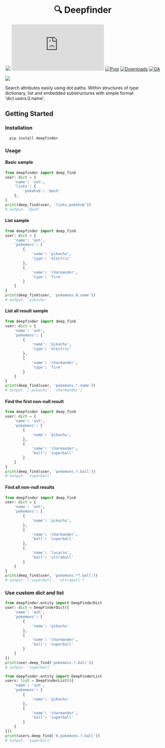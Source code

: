 <h1 align="center">🔍 Deepfinder </h1>

<div align="center">

![](https://img.shields.io/badge/PRs-welcome-green.svg)
[![GitHub](https://img.shields.io/github/license/jparadadev/deepfinder.py)](https://github.com/jparadadev/deepfinder.py/blob/main/LICENSE)
[![Pypi](https://img.shields.io/pypi/v/deepfinder)](https://pypi.org/project/deepfinder/)
[![Downloads](https://pepy.tech/badge/deepfinder)](https://pepy.tech/project/deepfinder)
[![GA](https://github.com/jparadadev/deepfinder.py/workflows/Tests/badge.svg)](https://github.com/jparadadev/deepfinder.py/actions/workflows/test.yml)
  
</div>

![](https://raw.githubusercontent.com/jparadadev/deepfinder.py/assets/assets/logo.png)

Search attributes easily using dot paths. Within structures of type dictionary, list and embedded substructures with simple format 'dict.users.0.name'.

## Getting Started

### Installation

```Shell
  pip install deepfinder
```

### Usage

#### Basic sample

```python
from deepfinder import deep_find
user: dict = {
    'name': 'ash',
    'links': {
        'pokehub': '@ash'
    },
}
print(deep_find(user, 'links.pokehub'))
# output: '@ash'
```

#### List sample

```python
from deepfinder import deep_find
user: dict = {
    'name': 'ash',
    'pokemons': [
        {
            'name': 'pikachu',
            'type': 'electric'
        },
        {
            'name': 'charmander',
            'type': 'fire'
        }
    ]
}
print(deep_find(user, 'pokemons.0.name'))
# output: 'pikachu'
```

#### List all result sample

```python
from deepfinder import deep_find
user: dict = {
    'name': 'ash',
    'pokemons': [
        {
            'name': 'pikachu',
            'type': 'electric'
        }, 
        {
            'name': 'charmander',
            'type': 'fire'
        }
    ]
}
print(deep_find(user, 'pokemons.*.name'))
# output: ['pikachu', 'charmander']
```

#### Find the first non-null result

```python
from deepfinder import deep_find
user: dict = {
    'name': 'ash',
    'pokemons': [
        {
            'name': 'pikachu',
        },
        {
            'name': 'charmander',
            'ball': 'superball'
        }
    ]
}
print(deep_find(user, 'pokemons.?.ball'))
# output: 'superball'
```

#### Find all non-null results

```python
from deepfinder import deep_find
user: dict = {
    'name': 'ash',
    'pokemons': [
        {
            'name': 'pikachu',
        },
        {
            'name': 'charmander',
            'ball': 'superball'
        },
        {
            'name': 'lucario',
            'ball': 'ultraball'
        }
    ]
}
print(deep_find(user, 'pokemons.*?.ball'))
# output: ['superball', 'ultraball']
```



### Use custom dict and list

```python
from deepfinder.entity import DeepFinderDict
user: dict = DeepFinderDict({
    'name': 'ash',
    'pokemons': [
        {
            'name': 'pikachu'
        },
        {
            'name': 'charmander',
            'ball': 'superball'
        }
    ]
})
print(user.deep_find('pokemons.?.ball'))
# output: 'superball'
```

```python
from deepfinder.entity import DeepFinderList
users: list = DeepFinderList([{
    'name': 'ash',
    'pokemons': [
        {
            'name': 'pikachu'
        }, 
        {
            'name': 'charmander',
            'ball': 'superball'
        }
    ]
}])
print(users.deep_find('0.pokemons.?.ball'))
# output: 'superball'
```

